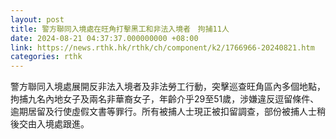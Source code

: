 ```yaml
---
layout: post
title: 警方聯同入境處在旺角打擊黑工和非法入境者　拘捕11人
date: 2024-08-21 04:37:37.000000000 +08:00
link: https://news.rthk.hk/rthk/ch/component/k2/1766966-20240821.htm
categories: rthk
---
```


警方聯同入境處展開反非法入境者及非法勞工行動，突擊巡查旺角區內多個地點，拘捕九名內地女子及兩名非華裔女子，年齡介乎29至51歲，涉嫌違反逗留條件、逾期居留及行使虛假文書等罪行。所有被捕人士現正被扣留調查，部份被捕人士稍後交由入境處跟進。
